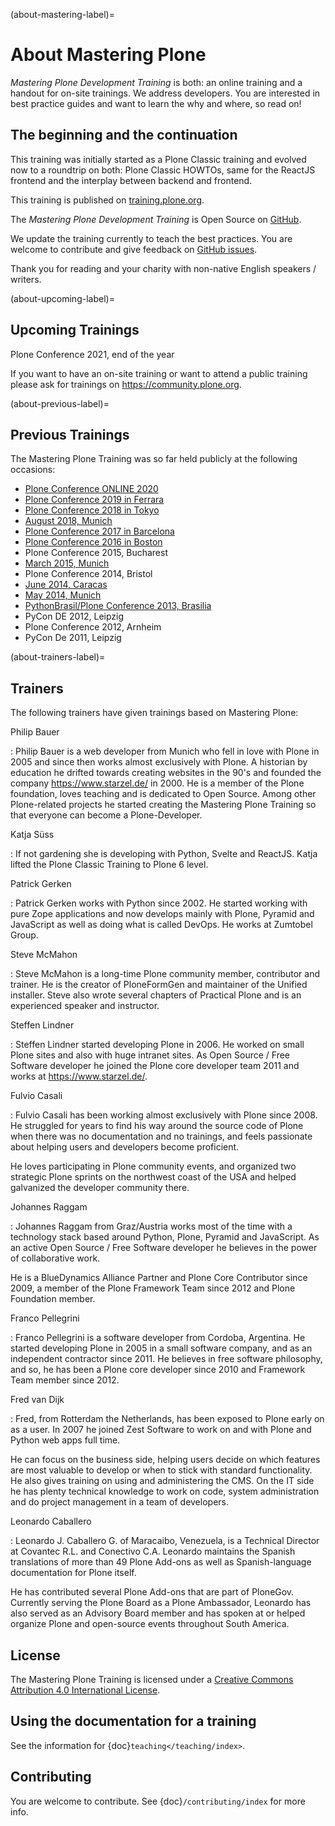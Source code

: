 (about-mastering-label)=

# About Mastering Plone

*Mastering Plone Development Training* is both: an online training and a handout for on-site trainings. We address developers. You are interested in best practice guides and want to learn the why and where, so read on!

## The beginning and the continuation

This training was initially started as a Plone Classic training and evolved now to a roundtrip on both: Plone Classic HOWTOs, same for the ReactJS frontend and the interplay between backend and frontend.

This training is published on [training.plone.org](https://training.plone.org/).

The *Mastering Plone Development Training* is Open Source on [GitHub](https://github.com/plone/training).

We update the training currently to teach the best practices.
You are welcome to contribute and give feedback on [GitHub issues](https://github.com/plone/training/issues).

Thank you for reading and your charity with non-native English speakers / writers.

(about-upcoming-label)=

## Upcoming Trainings

Plone Conference 2021, end of the year

If you want to have an on-site training or want to attend a public training please ask for trainings on <https://community.plone.org>.

(about-previous-label)=

## Previous Trainings

The Mastering Plone Training was so far held publicly at the following occasions:

- [Plone Conference ONLINE 2020](https://2020.ploneconf.org/)
- [Plone Conference 2019 in Ferrara](https://2019.ploneconf.org/)
- [Plone Conference 2018 in Tokyo](https://2018.ploneconf.org/)
- [August 2018, Munich](https://plone.org/events/community/mastering-plone-training-in-munich)
- [Plone Conference 2017 in Barcelona](https://2017.ploneconf.org/)
- [Plone Conference 2016 in Boston](https://2016.ploneconf.org/)
- Plone Conference 2015, Bucharest
- [March 2015, Munich](https://www.starzel.de/blog/mastering-plone-training-march-2015)
- Plone Conference 2014, Bristol
- [June 2014, Caracas](https://mobile.twitter.com/hellfish2/status/476906131970068480)
- [May 2014, Munich](https://www.starzel.de/blog/mastering-plone)
- [PythonBrasil/Plone Conference 2013, Brasilia](http://2013.pythonbrasil.org.br/)
- PyCon DE 2012, Leipzig
- Plone Conference 2012, Arnheim
- PyCon De 2011, Leipzig

(about-trainers-label)=

## Trainers

The following trainers have given trainings based on Mastering Plone:

Philip Bauer

: Philip Bauer is a web developer from Munich who fell in love with Plone in 2005 and since then works almost exclusively with Plone.
  A historian by education he drifted towards creating websites in the 90's and founded the company https://www.starzel.de/ in 2000.
  He is a member of the Plone foundation, loves teaching and is dedicated to Open Source.
  Among other Plone-related projects he started creating the Mastering Plone Training so that everyone can become a Plone-Developer.

Katja Süss

: If not gardening she is developing with Python, Svelte and ReactJS. Katja lifted the Plone Classic Training to Plone 6 level.

Patrick Gerken

: Patrick Gerken works with Python since 2002.
  He started working with pure Zope applications and now develops mainly with Plone, Pyramid and JavaScript as well as doing what is called DevOps.
  He works at Zumtobel Group.

Steve McMahon

: Steve McMahon is a long-time Plone community member, contributor and trainer.
  He is the creator of PloneFormGen and maintainer of the Unified installer.
  Steve also wrote several chapters of Practical Plone and is an experienced speaker and instructor.

Steffen Lindner

: Steffen Lindner started developing Plone in 2006.
  He worked on small Plone sites and also with huge intranet sites.
  As Open Source / Free Software developer he joined the Plone core developer team 2011 and works at https://www.starzel.de/.

Fulvio Casali

: Fulvio Casali has been working almost exclusively with Plone since 2008.
  He struggled for years to find his way around the source code of Plone when there was no documentation and no trainings,
  and feels passionate about helping users and developers become proficient.

  He loves participating in Plone community events, and organized two strategic Plone sprints on the northwest coast
  of the USA and helped galvanized the developer community there.

Johannes Raggam

: Johannes Raggam from Graz/Austria works most of the time with a technology stack based around Python, Plone, Pyramid and JavaScript.
  As an active Open Source / Free Software developer he believes in the power of collaborative work.

  He is a BlueDynamics Alliance Partner and Plone Core Contributor since 2009, a member of the Plone Framework Team since 2012 and Plone Foundation member.

Franco Pellegrini

: Franco Pellegrini is a software developer from Cordoba, Argentina.
  He started developing Plone in 2005 in a small software company, and as an independent contractor since 2011.
  He believes in free software philosophy, and so, he has been a Plone core developer since 2010 and Framework Team member since 2012.

Fred van Dijk

: Fred, from Rotterdam the Netherlands, has been exposed to Plone early on as a user.
  In 2007 he joined Zest Software to work on and with Plone and Python web apps full time.

  He can focus on the business side, helping users decide on which features are most valuable to develop or when to stick with standard functionality. He also gives training on using and administering the CMS.
  On the IT side he has plenty technical knowledge to work on code, system administration and do project management in a team of developers.

Leonardo Caballero

: Leonardo J. Caballero G. of Maracaibo, Venezuela, is a Technical Director at Covantec R.L. and Conectivo C.A.
  Leonardo maintains the Spanish translations of more than 49 Plone Add-ons as well as Spanish-language documentation for Plone itself.

  He has contributed several Plone Add-ons that are part of PloneGov.
  Currently serving the Plone Board as a Plone Ambassador, Leonardo has also served as an Advisory Board member
  and has spoken at or helped organize Plone and open-source events throughout South America.


## License

The Mastering Plone Training is licensed under a [Creative Commons Attribution 4.0 International License](https://creativecommons.org/licenses/by/4.0/).


## Using the documentation for a training

See the information for {doc}`teaching</teaching/index>`.


## Contributing

You are welcome to contribute. See {doc}`/contributing/index` for more info.
